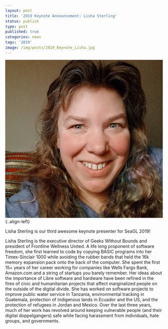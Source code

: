 ```yaml
---
layout: post
title: '2019 Keynote Announcement: Lisha Sterling'
status: publish
type: post
published: true
categories: news
tags: '2019'
image: /img/posts/2019_Keynote_Lisha.jpg
---
```


![](/img/posts/2019_Keynote_Lisha.jpg){:.align-left}

Lisha Sterling is our third awesome keynote presenter for SeaGL 2019!

Lisha Sterling is the executive director of Geeks WIthout Bounds and president of Frontline Wellness United. A life long proponent of software freedom, she first learned to code by copying BASIC programs into her Timex-Sinclair 1000 while avoiding the rubber bands that held the 16k memory expansion pack onto the back of the computer. She spent the first 15+ years of her career working for companies like Wells Fargo Bank, Amazon.com and a string of startups you barely remember. Her ideas about the importance of Libre software and hardware have been refined in the fires of civic and humanitarian projects that affect marginalized people on the outside of the digital divide. She has worked on software projects to improve public water service in Tanzania, environmental tracking in Guatemala, protection of indigenous lands in Ecuador and the US, and the protection of refugees in Jordan and Mexico. Over the last three years, much of her work has revolved around keeping vulnerable people (and their digital doppelgangers) safe while facing harassment from individuals, hate groups, and governments.
